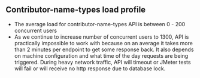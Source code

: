 Contributor-name-types load profile
---------------------------------
* The average load for contributor-name-types API is between 0 - 200 concurrent users
* As we continue to increase number of concurrent users to 1300, API is practically impossible to work with because on an average it takes more than 2 minutes per endpoint to get some response back. It also depends on machine configuration and what time of the day requests are being triggered. During heavy network traffic, API will timeout or JMeter tests will fail or will receive no http response due to database lock. 